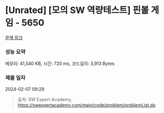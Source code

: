 # [Unrated] [모의 SW 역량테스트] 핀볼 게임 - 5650 

[문제 링크](https://swexpertacademy.com/main/code/problem/problemDetail.do?contestProbId=AWXRF8s6ezEDFAUo) 

### 성능 요약

메모리: 41,540 KB, 시간: 720 ms, 코드길이: 3,913 Bytes

### 제출 일자

2024-02-07 09:29



> 출처: SW Expert Academy, https://swexpertacademy.com/main/code/problem/problemList.do